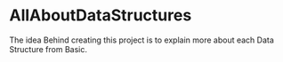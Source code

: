 # AllAboutDataStructures
The idea Behind creating this project is to explain more about each Data Structure from Basic.
